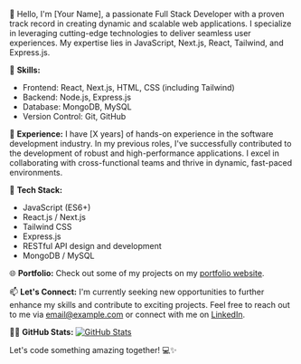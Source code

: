 👋 Hello, I'm [Your Name], a passionate Full Stack Developer with a proven track record in creating dynamic and scalable web applications. I specialize in leveraging cutting-edge technologies to deliver seamless user experiences. My expertise lies in JavaScript, Next.js, React, Tailwind, and Express.js.

🚀 **Skills:**
- Frontend: React, Next.js, HTML, CSS (including Tailwind)
- Backend: Node.js, Express.js
- Database: MongoDB, MySQL
- Version Control: Git, GitHub

💼 **Experience:**
I have [X years] of hands-on experience in the software development industry. In my previous roles, I've successfully contributed to the development of robust and high-performance applications. I excel in collaborating with cross-functional teams and thrive in dynamic, fast-paced environments.

🔧 **Tech Stack:**
- JavaScript (ES6+)
- React.js / Next.js
- Tailwind CSS
- Express.js
- RESTful API design and development
- MongoDB / MySQL

🌐 **Portfolio:**
Check out some of my projects on my [portfolio website](your-portfolio-link).

📫 **Let's Connect:**
I'm currently seeking new opportunities to further enhance my skills and contribute to exciting projects. Feel free to reach out to me via [email@example.com](mailto:email@example.com) or connect with me on [LinkedIn](your-linkedin-profile).

👨‍💻 **GitHub Stats:**
[![GitHub Stats](https://github-readme-stats.vercel.app/api?username=your-username&show_icons=true&count_private=true&hide=issues&theme=dark)](https://github.com/your-username)

Let's code something amazing together! 💻✨
